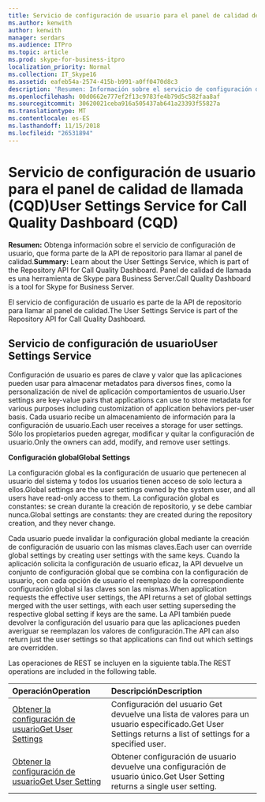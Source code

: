 ```yaml
---
title: Servicio de configuración de usuario para el panel de calidad de llamada (CQD)
ms.author: kenwith
author: kenwith
manager: serdars
ms.audience: ITPro
ms.topic: article
ms.prod: skype-for-business-itpro
localization_priority: Normal
ms.collection: IT_Skype16
ms.assetid: eafeb54a-2574-415b-b991-a0ff0470d8c3
description: 'Resumen: Información sobre el servicio de configuración de usuario, que forma parte de la API de repositorio para llamar al panel de calidad. Panel de calidad de llamada es una herramienta de Skype para Business Server.'
ms.openlocfilehash: 00d0662e777ef2f13c9783fe4b79d5c582faa8af
ms.sourcegitcommit: 30620021ceba916a505437ab641a23393f55827a
ms.translationtype: MT
ms.contentlocale: es-ES
ms.lasthandoff: 11/15/2018
ms.locfileid: "26531894"
---
```

# <a name="user-settings-service-for-call-quality-dashboard-cqd"></a><span data-ttu-id="13b73-104">Servicio de configuración de usuario para el panel de calidad de llamada (CQD)</span><span class="sxs-lookup"><span data-stu-id="13b73-104">User Settings Service for Call Quality Dashboard (CQD)</span></span>
 
<span data-ttu-id="13b73-105">**Resumen:** Obtenga información sobre el servicio de configuración de usuario, que forma parte de la API de repositorio para llamar al panel de calidad.</span><span class="sxs-lookup"><span data-stu-id="13b73-105">**Summary:** Learn about the User Settings Service, which is part of the Repository API for Call Quality Dashboard.</span></span> <span data-ttu-id="13b73-106">Panel de calidad de llamada es una herramienta de Skype para Business Server.</span><span class="sxs-lookup"><span data-stu-id="13b73-106">Call Quality Dashboard is a tool for Skype for Business Server.</span></span>
  
<span data-ttu-id="13b73-107">El servicio de configuración de usuario es parte de la API de repositorio para llamar al panel de calidad.</span><span class="sxs-lookup"><span data-stu-id="13b73-107">The User Settings Service is part of the Repository API for Call Quality Dashboard.</span></span>
  
## <a name="user-settings-service"></a><span data-ttu-id="13b73-108">Servicio de configuración de usuario</span><span class="sxs-lookup"><span data-stu-id="13b73-108">User Settings Service</span></span>

<span data-ttu-id="13b73-109">Configuración de usuario es pares de clave y valor que las aplicaciones pueden usar para almacenar metadatos para diversos fines, como la personalización de nivel de aplicación comportamientos de usuario.</span><span class="sxs-lookup"><span data-stu-id="13b73-109">User settings are key-value pairs that applications can use to store metadata for various purposes including customization of application behaviors per-user basis.</span></span> <span data-ttu-id="13b73-110">Cada usuario recibe un almacenamiento de información para la configuración de usuario.</span><span class="sxs-lookup"><span data-stu-id="13b73-110">Each user receives a storage for user settings.</span></span> <span data-ttu-id="13b73-111">Sólo los propietarios pueden agregar, modificar y quitar la configuración de usuario.</span><span class="sxs-lookup"><span data-stu-id="13b73-111">Only the owners can add, modify, and remove user settings.</span></span>
  
 <span data-ttu-id="13b73-112">**Configuración global**</span><span class="sxs-lookup"><span data-stu-id="13b73-112">**Global Settings**</span></span>
  
<span data-ttu-id="13b73-113">La configuración global es la configuración de usuario que pertenecen al usuario del sistema y todos los usuarios tienen acceso de solo lectura a ellos.</span><span class="sxs-lookup"><span data-stu-id="13b73-113">Global settings are the user settings owned by the system user, and all users have read-only access to them.</span></span> <span data-ttu-id="13b73-114">La configuración global es constantes: se crean durante la creación de repositorio, y se debe cambiar nunca.</span><span class="sxs-lookup"><span data-stu-id="13b73-114">Global settings are constants: they are created during the repository creation, and they never change.</span></span>
  
<span data-ttu-id="13b73-115">Cada usuario puede invalidar la configuración global mediante la creación de configuración de usuario con las mismas claves.</span><span class="sxs-lookup"><span data-stu-id="13b73-115">Each user can override global settings by creating user settings with the same keys.</span></span> <span data-ttu-id="13b73-116">Cuando la aplicación solicita la configuración de usuario eficaz, la API devuelve un conjunto de configuración global que se combina con la configuración de usuario, con cada opción de usuario el reemplazo de la correspondiente configuración global si las claves son las mismas.</span><span class="sxs-lookup"><span data-stu-id="13b73-116">When application requests the effective user settings, the API returns a set of global settings merged with the user settings, with each user setting superseding the respective global setting if keys are the same.</span></span> <span data-ttu-id="13b73-117">La API también puede devolver la configuración del usuario para que las aplicaciones pueden averiguar se reemplazan los valores de configuración.</span><span class="sxs-lookup"><span data-stu-id="13b73-117">The API can also return just the user settings so that applications can find out which settings are overridden.</span></span> 
  
<span data-ttu-id="13b73-118">Las operaciones de REST se incluyen en la siguiente tabla.</span><span class="sxs-lookup"><span data-stu-id="13b73-118">The REST operations are included in the following table.</span></span>

|<span data-ttu-id="13b73-119">**Operación**</span><span class="sxs-lookup"><span data-stu-id="13b73-119">**Operation**</span></span>|<span data-ttu-id="13b73-120">**Descripción**</span><span class="sxs-lookup"><span data-stu-id="13b73-120">**Description**</span></span>|
|:-----|:-----|
|[<span data-ttu-id="13b73-121">Obtener la configuración de usuario</span><span class="sxs-lookup"><span data-stu-id="13b73-121">Get User Settings</span></span>](get-user-settings.md) <br/> |<span data-ttu-id="13b73-122">Configuración del usuario Get devuelve una lista de valores para un usuario especificado.</span><span class="sxs-lookup"><span data-stu-id="13b73-122">Get User Settings returns a list of settings for a specified user.</span></span>  <br/> |
|[<span data-ttu-id="13b73-123">Obtener la configuración de usuario</span><span class="sxs-lookup"><span data-stu-id="13b73-123">Get User Setting</span></span>](get-user-setting.md) <br/> |<span data-ttu-id="13b73-124">Obtener configuración de usuario devuelve una configuración de usuario único.</span><span class="sxs-lookup"><span data-stu-id="13b73-124">Get User Setting returns a single user setting.</span></span>  <br/> |
   

